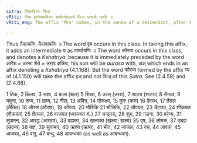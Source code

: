 ```yaml
---
sutra: तिकादिभ्यः फिञ्
vRtti: तिक इत्येवमादिभ्यः शब्देभ्योऽपत्ये फिञ् प्रत्ययो भवति ॥
vRtti_eng: The affix 'फिञ्' comes, in the sense of a descendant, after the words तिक &c.

---
```

Thus तैकायनिः, कैतवायनिः ॥ The word वृष occurs in this class. In taking this affix, it adds an intermediate य as वार्ष्यायणिः ॥ The word कौरव्य occurs in this class, and denotes a _Kshatriya_: because it is immediately preceded by the word आरैश = उरसा शेते = उरशः क्षत्रियः, his son will be _aurasa_ with, अञ् which ends in an affix denoting a _Kshatriya_ (4.1.168). But the word कौरव्य formed by the affix ण्य of (4.1.150) will take the affix इञ् and not फिञ् of this _Sutra_. See (2.4.58) and (2.4.68).

1 तिक, 2 कितव, 3 संज्ञा, 4 बाला (बाल) 5 शिखा, 6 उरस् (उरश), 7 शाट्य (शाट्य) 8 सैन्धव, 9 यमुन्द, 10 रूप्य, 11 ग्राम्य, 12 नील, 13 अमित्र, 14 गौकक्ष्य, 15 कुरु (करु) 16 देवरथ, 17 तैतल (तैतिल) 18 औरस (औरश), 19 कौरव्य, 20 भौरिकि 21 भौलिकि, 22 चौपयत, 23 चैटयत, 24 शीकयत (शैकयत) 25 क्षैतयत, 26 वाजवत (ध्वाजवत K.) 27 चन्द्रमस्, 28 शुभ, 29 गङ्गा, 30 वरेण्य, 31 सुपामन्, 32 आरद्ध (आरटव), 33 वह्यका, 34 खल्यका (खल्या; खल्य) 35 वृष, 36 लोमक, 37 उदज्ञ (उदन्य) 38 यज्ञ, 39 सुयामन्, 40 ऋश्य (ऋष्य), 41 भीत, 42 जाजल, 43 रस, 44 लावक, 45 ध्वजबद, 46 वसु, 47 बन्धु, 48 आवन्धका (as well as आबन्धका).